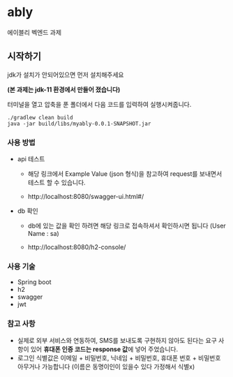 # ably
에이블리 벡엔드 과제


## 시작하기
jdk가 설치가 안되어있으면 먼저 설치해주세요 

**(본 과제는 jdk-11 환경에서 만들어 졌습니다)**

터미널을 열고 압축을 푼 폴더에서 다음 코드를 입력하여 실행시켜줍니다.
```
./gradlew clean build
java -jar build/libs/myably-0.0.1-SNAPSHOT.jar
```
### 사용 방법
- api 테스트 
  - 해당 링크에서 Example Value (json 형식)을 참고하여 request를 보내면서 테스트 할 수 있습니다. 
  
  - http://localhost:8080/swagger-ui.html#/

- db 확인
    - db에 있는 값을 확인 하려면 해당 링크로 접속하셔서 확인하시면 됩니다 (User Name : sa)

    - http://localhost:8080/h2-console/

### 사용 기술
- Spring boot
- h2
- swagger
- jwt

### 참고 사항
- 실제로 외부 서비스와 연동하여, SMS를 보내도록 구현하지 않아도 된다는 요구 사항이 있어 **휴대폰 인증 코드는 response 값**에 넣어 주었습니다.
- 로그인 식별값은 이메일 + 비밀번호, 닉네임 + 비밀번호, 휴대폰 번호 + 비밀번호 아무거나 가능합니다 (이름은 동명이인이 있을수 있다 가정해서 식별x)




